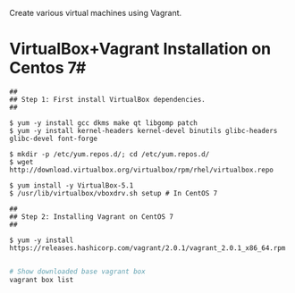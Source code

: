 Create various virtual machines using Vagrant.

# VirtualBox+Vagrant Installation on Centos 7#

```
##
## Step 1: First install VirtualBox dependencies.
##

$ yum -y install gcc dkms make qt libgomp patch
$ yum -y install kernel-headers kernel-devel binutils glibc-headers glibc-devel font-forge

$ mkdir -p /etc/yum.repos.d/; cd /etc/yum.repos.d/
$ wget http://download.virtualbox.org/virtualbox/rpm/rhel/virtualbox.repo

$ yum install -y VirtualBox-5.1
$ /usr/lib/virtualbox/vboxdrv.sh setup # In CentOS 7

##
## Step 2: Installing Vagrant on CentOS 7
##

$ yum -y install https://releases.hashicorp.com/vagrant/2.0.1/vagrant_2.0.1_x86_64.rpm

```


```bash

# Show downloaded base vagrant box
vagrant box list

```

